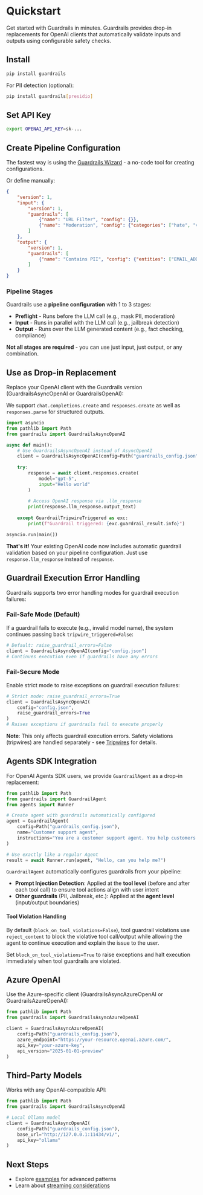 # Quickstart

Get started with Guardrails in minutes. Guardrails provides drop-in replacements for OpenAI clients that automatically validate inputs and outputs using configurable safety checks.

## Install

```bash
pip install guardrails
```

For PII detection (optional):
```bash
pip install guardrails[presidio]
```

## Set API Key

```bash
export OPENAI_API_KEY=sk-...
```

## Create Pipeline Configuration

The fastest way is using the [Guardrails Wizard](https://guardrails.openai.com/) - a no-code tool for creating configurations.

Or define manually:

```json
{
    "version": 1,
    "input": {
        "version": 1,
        "guardrails": [
            {"name": "URL Filter", "config": {}},
            {"name": "Moderation", "config": {"categories": ["hate", "violence"]}}
        ]
    },
    "output": {
        "version": 1,
        "guardrails": [
            {"name": "Contains PII", "config": {"entities": ["EMAIL_ADDRESS", "PHONE_NUMBER"]}}
        ]
    }
}
```

### Pipeline Stages

Guardrails use a **pipeline configuration** with 1 to 3 stages:

- **Preflight** - Runs before the LLM call (e.g., mask PII, moderation)
- **Input** - Runs in parallel with the LLM call (e.g., jailbreak detection)
- **Output** - Runs over the LLM generated content (e.g., fact checking, compliance)

**Not all stages are required** - you can use just input, just output, or any combination.

## Use as Drop-in Replacement

Replace your OpenAI client with the Guardrails version (GuardrailsAsyncOpenAI or GuardrailsOpenAI):

We support `chat.completions.create` and `responses.create` as well as `responses.parse` for structured outputs.

```python
import asyncio
from pathlib import Path
from guardrails import GuardrailsAsyncOpenAI

async def main():
    # Use GuardrailsAsyncOpenAI instead of AsyncOpenAI
    client = GuardrailsAsyncOpenAI(config=Path("guardrails_config.json"))
    
    try:
        response = await client.responses.create(
            model="gpt-5",
            input="Hello world"
        )
        
        # Access OpenAI response via .llm_response
        print(response.llm_response.output_text)
        
    except GuardrailTripwireTriggered as exc:
        print(f"Guardrail triggered: {exc.guardrail_result.info}")

asyncio.run(main())
```

**That's it!** Your existing OpenAI code now includes automatic guardrail validation based on your pipeline configuration. Just use `response.llm_response` instead of `response`.

## Guardrail Execution Error Handling

Guardrails supports two error handling modes for guardrail execution failures:

### Fail-Safe Mode (Default)
If a guardrail fails to execute (e.g., invalid model name), the system continues passing back `tripwire_triggered=False`:

```python
# Default: raise_guardrail_errors=False
client = GuardrailsAsyncOpenAI(config="config.json")
# Continues execution even if guardrails have any errors
```

### Fail-Secure Mode
Enable strict mode to raise exceptions on guardrail execution failures:

```python
# Strict mode: raise_guardrail_errors=True  
client = GuardrailsAsyncOpenAI(
    config="config.json",
    raise_guardrail_errors=True
)
# Raises exceptions if guardrails fail to execute properly
```

**Note**: This only affects guardrail execution errors. Safety violations (tripwires) are handled separately - see [Tripwires](./tripwires.md) for details.

## Agents SDK Integration

For OpenAI Agents SDK users, we provide `GuardrailAgent` as a drop-in replacement:

```python
from pathlib import Path
from guardrails import GuardrailAgent
from agents import Runner

# Create agent with guardrails automatically configured
agent = GuardrailAgent(
    config=Path("guardrails_config.json"),
    name="Customer support agent",
    instructions="You are a customer support agent. You help customers with their questions.",
)

# Use exactly like a regular Agent
result = await Runner.run(agent, "Hello, can you help me?")
```

`GuardrailAgent` automatically configures guardrails from your pipeline:

- **Prompt Injection Detection**: Applied at the **tool level** (before and after each tool call) to ensure tool actions align with user intent
- **Other guardrails** (PII, Jailbreak, etc.): Applied at the **agent level** (input/output boundaries)

#### Tool Violation Handling

By default (`block_on_tool_violations=False`), tool guardrail violations use `reject_content` to block the violative tool call/output while allowing the agent to continue execution and explain the issue to the user.

Set `block_on_tool_violations=True` to raise exceptions and halt execution immediately when tool guardrails are violated.

## Azure OpenAI

Use the Azure-specific client (GuardrailsAsyncAzureOpenAI or GuardrailsAzureOpenAI):

```python
from pathlib import Path
from guardrails import GuardrailsAsyncAzureOpenAI

client = GuardrailsAsyncAzureOpenAI(
    config=Path("guardrails_config.json"),
    azure_endpoint="https://your-resource.openai.azure.com/",
    api_key="your-azure-key",
    api_version="2025-01-01-preview"
)
```

## Third-Party Models

Works with any OpenAI-compatible API:

```python
from pathlib import Path
from guardrails import GuardrailsAsyncOpenAI

# Local Ollama model
client = GuardrailsAsyncOpenAI(
    config=Path("guardrails_config.json"),
    base_url="http://127.0.0.1:11434/v1/",
    api_key="ollama"
)
```

## Next Steps

- Explore [examples](./examples.md) for advanced patterns
- Learn about [streaming considerations](./streaming_output.md)
